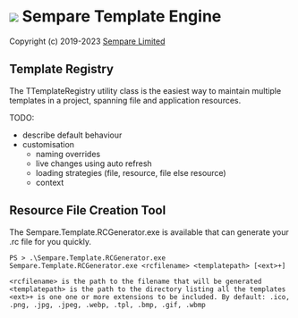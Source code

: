 # ![](../images/sempare-logo-45px.png) Sempare Template Engine

Copyright (c) 2019-2023 [Sempare Limited](http://www.sempare.ltd)

## Template Registry

The TTemplateRegistry utility class is the easiest way to maintain multiple templates in a project, spanning file and application resources.

TODO: 
- describe default behaviour
- customisation
    - naming overrides
    - live changes using auto refresh
    - loading strategies (file, resource, file else resource)
    - context

## Resource File Creation Tool

The Sempare.Template.RCGenerator.exe is available that can generate your .rc file for you quickly.

```
PS > .\Sempare.Template.RCGenerator.exe
Sempare.Template.RCGenerator.exe <rcfilename> <templatepath> [<ext>+]

<rcfilename> is the path to the filename that will be generated
<templatepath> is the path to the directory listing all the templates
<ext>+ is one one or more extensions to be included. By default: .ico, .png, .jpg, .jpeg, .webp, .tpl, .bmp, .gif, .wbmp
```